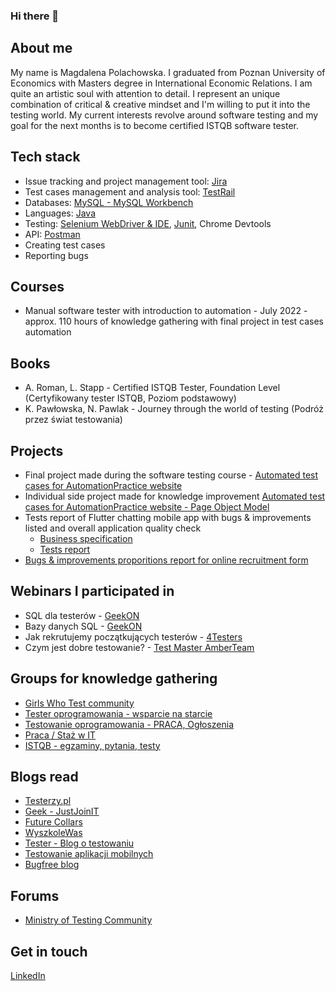 ### Hi there 👋

## About me
My name is Magdalena Polachowska. I graduated from Poznan University of Economics with Masters degree in International Economic Relations. I am quite an artistic soul with attention to detail. I represent an unique combination of critical & creative mindset and I'm willing to put it into the testing world.
My current interests revolve around software testing and my goal for the next months is to become certified ISTQB software tester.

## Tech stack
* Issue tracking and project management tool: [Jira](https://www.atlassian.com/software/jira)
* Test cases management and analysis tool: [TestRail](https://www.gurock.com/testrail/)
* Databases: [MySQL - MySQL Workbench](https://dev.mysql.com/doc/workbench/en/)
* Languages: [Java](https://www.java.com/en/)
* Testing: [Selenium WebDriver & IDE](https://www.selenium.dev/documentation/), [Junit](https://junit.org/junit5/), Chrome Devtools
* API: [Postman](https://www.postman.com/)
* Creating test cases
* Reporting bugs

## Courses
* Manual software tester with introduction to automation - July 2022 - approx. 110 hours of knowledge gathering with final project in test cases automation

## Books
* A. Roman, L. Stapp - Certified ISTQB Tester, Foundation Level (Certyfikowany tester ISTQB, Poziom podstawowy)
* K. Pawłowska, N. Pawlak - Journey through the world of testing (Podróż przez świat testowania)

## Projects
* Final project made during the software testing course - [Automated test cases for AutomationPractice website](https://github.com/magdalenapola/automationpractice)
* Individual side project made for knowledge improvement [Automated test cases for AutomationPractice website - Page Object Model](https://github.com/magdalenapola/AutomationPracticePOM)
* Tests report of Flutter chatting mobile app with bugs & improvements listed and overall application quality check
  * [Business specification](https://drive.google.com/file/d/11dnjiMOoMv_oOj3dASle0jlXBVlPXEsV/view?usp=sharing)
  * [Tests report](https://drive.google.com/file/d/1yZCEzc1Wx1Xp2MQ3KxvQz1IWflfVaLCc/view?usp=sharing)
* [Bugs & improvements proporitions report for online recruitment form](https://drive.google.com/file/d/1dtLLUJIr0BPZQdTkpqpxQ50czGaOVM4C/view?usp=sharing)
 
  
## Webinars I participated in
* SQL dla testerów - [GeekON](https://krystianbrozek.pl/)
* Bazy danych SQL - [GeekON](https://krystianbrozek.pl/)
* Jak rekrutujemy początkujących testerów - [4Testers](https://www.4testers.pl/)
* Czym jest dobre testowanie? - [Test Master AmberTeam](https://www.facebook.com/AmberTeam)

## Groups for knowledge gathering
* [Girls Who Test community](https://www.facebook.com/groups/girlswhotest)
* [Tester oprogramowania - wsparcie na starcie](https://www.facebook.com/groups/testeroprogramowania)
* [Testowanie oprogramowania - PRACA, Ogłoszenia](https://www.facebook.com/groups/215557562210470/?ref=group_header)
* [Praca / Staż w IT](https://www.facebook.com/groups/1778129425801951)
* [ISTQB - egzaminy, pytania, testy](https://www.facebook.com/groups/194288250951242)

## Blogs read
* [Testerzy.pl](https://testerzy.pl/)
* [Geek - JustJoinIT](https://geek.justjoin.it/category/qa)
* [Future Collars](https://futurecollars.com/blog/)
* [WyszkoleWas](https://www.wyszkolewas.com.pl/blog/)
* [Tester - Blog o testowaniu](https://tester.milenabednarczyk.pl/)
* [Testowanie aplikacji mobilnych](https://testujemy.mobi/)
* [Bugfree blog](https://bugfreeblog.com/)

## Forums
* [Ministry of Testing Community](https://club.ministryoftesting.com/)

  
## Get in touch
[LinkedIn](https://www.linkedin.com/in/magdalena-polachowska/)
